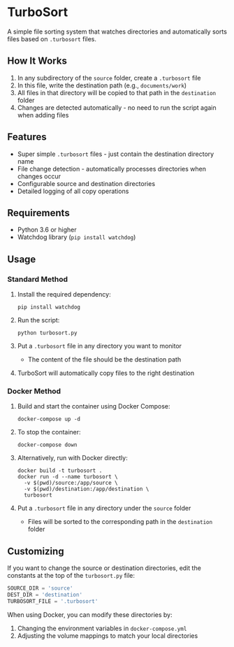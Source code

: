 # TurboSort

A simple file sorting system that watches directories and automatically sorts files based on `.turbosort` files.

## How It Works

1. In any subdirectory of the `source` folder, create a `.turbosort` file
2. In this file, write the destination path (e.g., `documents/work`)
3. All files in that directory will be copied to that path in the `destination` folder
4. Changes are detected automatically - no need to run the script again when adding files

## Features

- Super simple `.turbosort` files - just contain the destination directory name
- File change detection - automatically processes directories when changes occur
- Configurable source and destination directories
- Detailed logging of all copy operations

## Requirements

- Python 3.6 or higher
- Watchdog library (`pip install watchdog`)

## Usage

### Standard Method

1. Install the required dependency:
   ```
   pip install watchdog
   ```

2. Run the script:
   ```
   python turbosort.py
   ```

3. Put a `.turbosort` file in any directory you want to monitor
   - The content of the file should be the destination path

4. TurboSort will automatically copy files to the right destination

### Docker Method

1. Build and start the container using Docker Compose:
   ```
   docker-compose up -d
   ```

2. To stop the container:
   ```
   docker-compose down
   ```

3. Alternatively, run with Docker directly:
   ```
   docker build -t turbosort .
   docker run -d --name turbosort \
     -v $(pwd)/source:/app/source \
     -v $(pwd)/destination:/app/destination \
     turbosort
   ```

4. Put a `.turbosort` file in any directory under the `source` folder
   - Files will be sorted to the corresponding path in the `destination` folder

## Customizing

If you want to change the source or destination directories, edit the constants at the top of the `turbosort.py` file:

```python
SOURCE_DIR = 'source'
DEST_DIR = 'destination'
TURBOSORT_FILE = '.turbosort'
```

When using Docker, you can modify these directories by:
1. Changing the environment variables in `docker-compose.yml`
2. Adjusting the volume mappings to match your local directories 